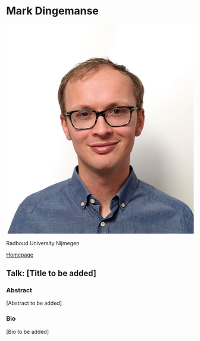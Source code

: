 # Mark Dingemanse

![Mark Dingemanse](../assets/dingemanse-mark-2020-nobg-gradient.jpg)

Radboud University Nijmegen

[Homepage](https://markdingemanse.net/)

## Talk: [Title to be added]

### Abstract 
[Abstract to be added]

### Bio
[Bio to be added]
